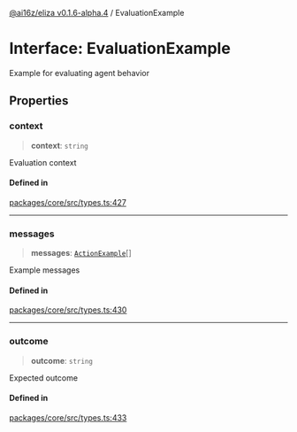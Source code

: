 [@ai16z/eliza v0.1.6-alpha.4](../index.md) / EvaluationExample

# Interface: EvaluationExample

Example for evaluating agent behavior

## Properties

### context

> **context**: `string`

Evaluation context

#### Defined in

[packages/core/src/types.ts:427](https://github.com/ai16z/eliza/blob/main/packages/core/src/types.ts#L427)

***

### messages

> **messages**: [`ActionExample`](ActionExample.md)[]

Example messages

#### Defined in

[packages/core/src/types.ts:430](https://github.com/ai16z/eliza/blob/main/packages/core/src/types.ts#L430)

***

### outcome

> **outcome**: `string`

Expected outcome

#### Defined in

[packages/core/src/types.ts:433](https://github.com/ai16z/eliza/blob/main/packages/core/src/types.ts#L433)
